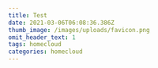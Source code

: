 ```yaml
---
title: Test
date: 2021-03-06T06:08:36.386Z
thumb_image: /images/uploads/favicon.png
omit_header_text: 1
tags: homecloud
categories: homecloud
---
```

